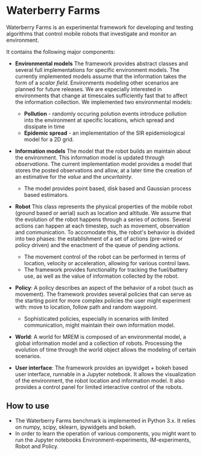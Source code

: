 # Waterberry Farms

Waterberry Farms is an experimental framework for developing and testing algorithms that control mobile robots that investigate and monitor an environment.

It contains the following major components:

* __Environmental models__ The framework provides abstract classes and several full implementations for specific environment models. The currently implemented models assume that the information takes the form of a _scalar field_. Environments modeling other scenarios are planned for future releases. We are especially interested in environments that change at timescales sufficiently fast that to affect the information collection. We implemented two environmental models:
  * __Pollution__ - randomly occuring polution events introduce pollution into the environment at specific locations, which spread and dissipate in time
  * __Epidemic spread__ - an implementation of the SIR epidemiological model for a 2D grid.
  
* __Information models__ The model that the robot builds an maintain about the environment. This information model is updated through _observations_. The current implementation model provides a model that stores the posted observations and allow, at a later time the creation of an estimative for the _value_ and the _uncertainty_.
  * The model provides point based, disk based and Gaussian process based estimators.

* __Robot__ This class represents the physical properties of the mobile robot (ground based or aerial) such as location and altitude. We assume that the evolution of the robot happens through a series of _actions_. Several actions can happen at each timestep, such as movement, observation and communication. To accomodate this, the robot's behavior is divided into two phases: the establishment of a set of actions (pre-wired or policy driven) and the enactment of the queue of pending actions. 
  * The movement control of the robot can be performed in terms of location, velocity or acceleration, allowing for various control laws.
  * The framework provides functionality for tracking the fuel/battery use, as well as the value of information collected by the robot.

* __Policy__: A policy describes an aspect of the behavior of a robot (such as movement). The framework provides several policies that can serve as the starting point for more complex policies the user might experiment with: move to location, follow path and random waypoint.
  * Sophisticated policies, especially in scenarios with limited communication, might maintain their own information model. 

* __World__: A world for MREM is composed of an environmental model, a global information model and a collection of robots. Processing the evolution of time through the world object allows the modeling of certain scenarios. 

* __User interface__: The framework provides an ipywidget + bokeh based user interface, runnable in a Jupyter notebook. It allows the visualization of the environment, the robot location and information model. It also provides a control panel for limited interactive control of the robots.

## How to use

* The Waterberry Farms benchmark is implemented in Python 3.x. It relies on numpy, scipy, sklearn, ipywidgets and bokeh. 
* In order to learn the operation of various components, you might want to run the Jupyter notebooks Environment-experiments, IM-experiments, Robot and Policy. 